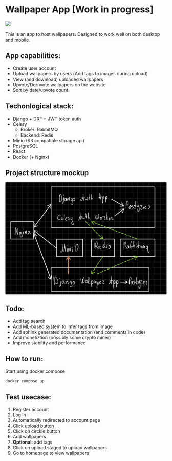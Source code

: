 # Wallpaper App [Work in progress]

![](https://github.com/skorodenko/WallpaperApp/blob/master/preview.GIF)

This is an app to host wallpapers. Designed to work well on both desktop and mobile.

## App capabilities:

- Create user account
- Upload wallpapers by users (Add tags to images during upload)
- View (and download) uploaded wallpapers
- Upvote/Dornvote wallpapers on the website
- Sort by date/upvote count

## Techonlogical stack:
- Django + DRF + JWT token auth
- Celery
  - Broker: RabbitMQ
  - Backend: Redis
- Minio (S3 compatible storage api)
- PostgreSQL
- React
- Docker (+ Nginx)

## Project structure mockup

![](https://github.com/skorodenko/WallpaperApp/blob/master/arch_mockup.png)

## Todo:

- Add tag search
- Add ML-based system to infer tags from image
- Add sphinx generated documentation (and comments in code) 
- Add monetiztion (possibly some crypto miner)
- Improve stability and performance

## How to run:
Start using docker compose
```
docker compose up
```

## Test usecase:
1. Register account
2. Log in
3. Automatically redirected to account page
4. Click upload button
5. Click on circkle button
6. Add wallpapers
7. __Optional__: add tags
8. Click on upload staged to upload wallpapers
9. Go to homepage to view wallpapers
   
